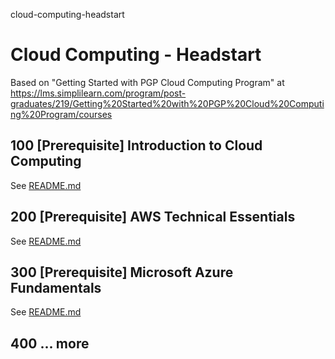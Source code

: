 cloud-computing-headstart
# Cloud Computing - Headstart

Based on "Getting Started with PGP Cloud Computing Program" at https://lms.simplilearn.com/program/post-graduates/219/Getting%20Started%20with%20PGP%20Cloud%20Computing%20Program/courses

## 100 [Prerequisite] Introduction to Cloud Computing

See [README.md](./100/README.md)

## 200 [Prerequisite] AWS Technical Essentials

See [README.md](./200/README.md)

## 300 [Prerequisite] Microsoft Azure Fundamentals

See [README.md](./300/README.md)

## 400 ... more

